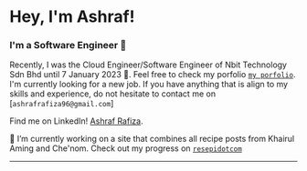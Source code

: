 # Hey, I'm Ashraf!



### I'm a Software Engineer 🚀

Recently, I was the Cloud Engineer/Software Engineer of Nbit Technology Sdn Bhd until 7 January 2023 🤏. Feel free to check my porfolio [`my porfolio`](ashraf-portfolio-liart.vercel.app). I'm currently looking for a new job. If you have anything that is align to my skills and experience, do not hesitate to contact me on [`ashrafrafiza96@gmail.com`]

Find me on LinkedIn! <a rel="me" href="https://www.linkedin.com/in/ashrafrafiza96/">Ashraf Rafiza</a>.

🔭 I’m currently working on a site that combines all recipe posts from Khairul Aming and Che'nom. Check out my progress on [`resepidotcom`](https://resepidotcom.vercel.app/)

---


<!--
**AshrafRafiza/AshrafRafiza** is a ✨ _special_ ✨ repository because its `README.md` (this file) appears on your GitHub profile.

Here are some ideas to get you started:

- 🔭 I’m currently working on ...
- 🌱 I’m currently learning ...
- 👯 I’m looking to collaborate on ...
- 🤔 I’m looking for help with ...
- 💬 Ask me about ...
- 📫 How to reach me: ...
- 😄 Pronouns: ...
- ⚡ Fun fact: ...
-->
